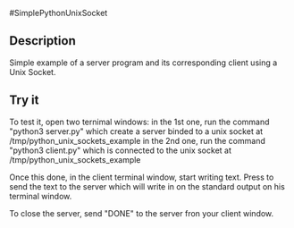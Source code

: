 #SimplePythonUnixSocket

## Description

Simple example of a server program and its corresponding client using a Unix Socket.

## Try it

To test it, open two ternimal windows:
in the 1st one, run the command "python3 server.py" which create a server binded to a unix socket at /tmp/python_unix_sockets_example
in the 2nd one, run the command "python3 client.py" which is connected to the unix socket at /tmp/python_unix_sockets_example

Once this done, in the client terminal window, start writing text. Press <ENTER> to send the text to the server which will write in on the standard output on his terminal window.

To close the server, send "DONE" to the server fron your client window.
